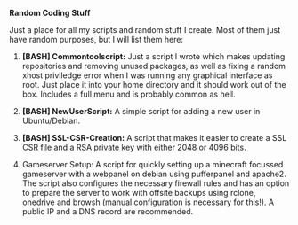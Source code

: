 <b>Random Coding Stuff</b>

Just a place for all my scripts and random stuff I create. Most of them just have random purposes, but I will list them here:

1. <b>[BASH] Commontoolscript:</b> Just a script I wrote which makes updating repositories and removing unused packages, as well as fixing a random xhost priviledge error when I was running any graphical interface as root. Just place it into your home directory and it should work out of the box. Includes a full menu and is probably common as hell.

2. <b>[BASH] NewUserScript:</b> A simple script for adding a new user in Ubuntu/Debian.

3. <b>[BASH] SSL-CSR-Creation:</b> A script that makes it easier to create a SSL CSR file and a RSA private key with either 2048 or 4096 bits. 

4. Gameserver Setup: A script for quickly setting up a minecraft focussed gameserver with a webpanel on debian using pufferpanel and apache2. The script also configures the necessary firewall rules and has an option to prepare the server to work with offsite backups using rclone, onedrive and browsh (manual configuration is necessary for this!). A public IP and a DNS record are recommended.
